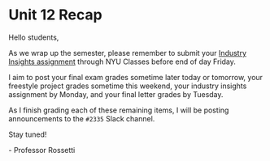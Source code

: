 # Unit 12 Recap

Hello students,

As we wrap up the semester, please remember to submit your [Industry Insights assignment](https://github.com/prof-rossetti/nyu-info-2335-201805/blob/master/assignments/industry-insights/assignment.md) through NYU Classes before end of day Friday.

I aim to post your final exam grades sometime later today or tomorrow, your freestyle project grades sometime this weekend, your industry insights assignment by Monday, and your final letter grades by Tuesday.

As I finish grading each of these remaining items, I will be posting announcements to the `#2335` Slack channel.

Stay tuned!

\- Professor Rossetti

